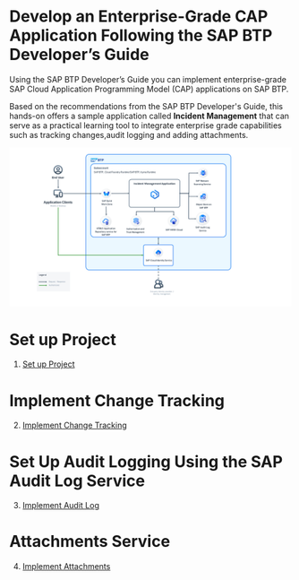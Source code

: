 # Develop an Enterprise-Grade CAP Application Following the SAP BTP Developer’s Guide

Using the SAP BTP Developer’s Guide you can implement enterprise-grade SAP Cloud Application Programming Model (CAP) applications on SAP BTP. 

Based on the recommendations from the SAP BTP Developer's Guide, this hands-on offers a sample application called **Incident Management** that can serve as a practical learning tool to integrate enterprise grade capabilities such as tracking changes,audit logging and adding attachments.

![](./images/full-solution.png)

# Set up Project

1. [Set up Project](./1-setup-cap-project.md)

# Implement Change Tracking

2. [Implement Change Tracking](./2-change-tracking.md)

# Set Up Audit Logging Using the SAP Audit Log Service

3. [Implement Audit Log](./3-audit-logging.md)

# Attachments Service
4. [Implement Attachments](./4-add-attachments.md)
